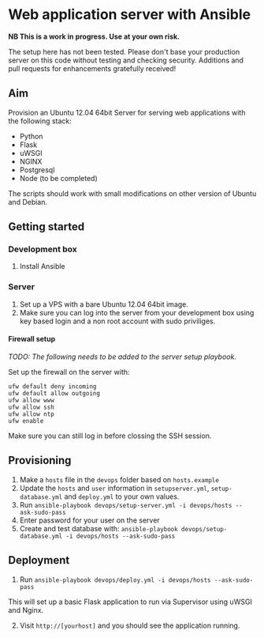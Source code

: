 # Web application server with Ansible

**NB This is a work in progress. Use at your own risk.**

The setup here has not been tested. Please don't base your production server on this code without testing and checking security. Additions and pull requests for enhancements gratefully received!

## Aim

Provision an Ubuntu 12.04 64bit Server for serving web applications with the following stack:

- Python
- Flask
- uWSGI
- NGINX
- Postgresql
- Node (to be completed)

The scripts should work with small modifications on other version of Ubuntu and Debian.

## Getting started

### Development box

1. Install Ansible

### Server

1. Set up a VPS with a bare Ubuntu 12.04 64bit image.
2. Make sure you can log into the server from your development box using key based login and a non root account with sudo priviliges.

#### Firewall setup

*TODO: The following needs to be added to the server setup playbook.*

Set up the firewall on the server with:

```
ufw default deny incoming
ufw default allow outgoing
ufw allow www
ufw allow ssh
ufw allow ntp
ufw enable
```

Make sure you can still log in before clossing the SSH session.

## Provisioning

1. Make a `hosts` file in the `devops` folder based on `hosts.example`
2. Update the `hosts` and `user` information in `setupserver.yml`, `setup-database.yml` and `deploy.yml` to your own values.
2. Run `ansible-playbook devops/setup-server.yml -i devops/hosts --ask-sudo-pass`
3. Enter password for your user on the server
4. Create and test database with: `ansible-playbook devops/setup-database.yml -i devops/hosts --ask-sudo-pass`

## Deployment

1. Run `ansible-playbook devops/deploy.yml -i devops/hosts --ask-sudo-pass`

This will set up a basic Flask application to run via Supervisor using uWSGI and Nginx.

2. Visit `http://[yourhost]` and you should see the application running.